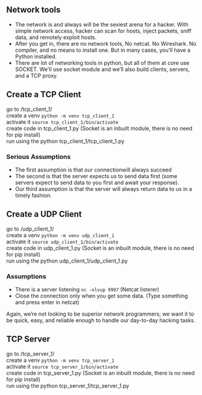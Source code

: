 ## Network tools

- The network is and always will be the sexiest arena for a hacker. With simple network access, hacker can scan for hosts, inject packets, sniff data, and remotely exploit hosts.
- After you get in, there are no network tools, No netcat. No Wireshark. No compiler, and no means to install one. But in many cases, you’ll have a Python installed.
- There are lot of networking tools in python, but all of them at core use SOCKET. We'll use socket module and we’ll also build clients, servers, and a TCP proxy.

## Create a TCP Client

go to /tcp_client_1/ \
create a venv `python -m venv tcp_client_1` \
activate it `source tcp_client_1/bin/activate` \
create code in tcp_client_1.py  (Socket is an inbuilt module, there is no need for pip install) \
run using the python tcp_client_1/tcp_client_1.py

### Serious Assumptions
- The first assumption is that our connectionwill always succeed
- The second is that the server expects us to send data first (some servers expect to send data to you first and await your response). 
- Our third assumption is that the server will always return data to us in a timely fashion.

## Create a UDP Client

go to /udp_client_1/ \
create a venv `python -m venv udp_client_1` \
activate it `source udp_client_1/bin/activate` \
create code in udp_client_1.py  (Socket is an inbuilt module, there is no need for pip install) \
run using the python udp_client_1/udp_client_1.py

### Assumptions

- There is a server listening `nc -nlvup 9997`     (Netcat listerer)
- Close the connection only when you get some data. (Type something and press enter in netcat)

Again, we’re not looking to be superior network programmers; we want it to be quick, easy, and reliable enough to handle our day-to-day hacking tasks.


## TCP Server

go to /tcp_server_1/ \
create a venv `python -m venv tcp_server_1` \
activate it `source tcp_server_1/bin/activate` \
create code in tcp_server_1.py  (Socket is an inbuilt module, there is no need for pip install) \
run using the python tcp_server_1/tcp_server_1.py
